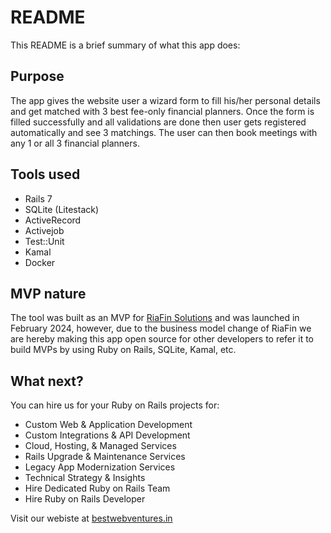 # README

This README is a brief summary of what this app does:

## Purpose

The app gives the website user a wizard form to fill his/her personal details and get matched with 3 best fee-only financial planners. Once the form is filled successfully and all validations are done then user gets registered automatically and see 3 matchings. The user can then book meetings with any 1 or all 3 financial planners.

## Tools used

- Rails 7
- SQLite (Litestack)
- ActiveRecord
- Activejob
- Test::Unit
- Kamal
- Docker

## MVP nature

The tool was built as an MVP for [RiaFin Solutions](https://riafin.com/) and was launched in February 2024, however, due to the business model change of RiaFin we are hereby making this app open source for other developers to refer it to build MVPs by using Ruby on Rails, SQLite, Kamal, etc.

## What next?

You can hire us for your Ruby on Rails projects for:
- Custom Web & Application Development
- Custom Integrations & API Development
- Cloud, Hosting, & Managed Services
- Rails Upgrade & Maintenance Services
- Legacy App Modernization Services
- Technical Strategy & Insights
- Hire Dedicated Ruby on Rails Team
- Hire Ruby on Rails Developer

Visit our webiste at [bestwebventures.in](https://bestwebventures.in/)

